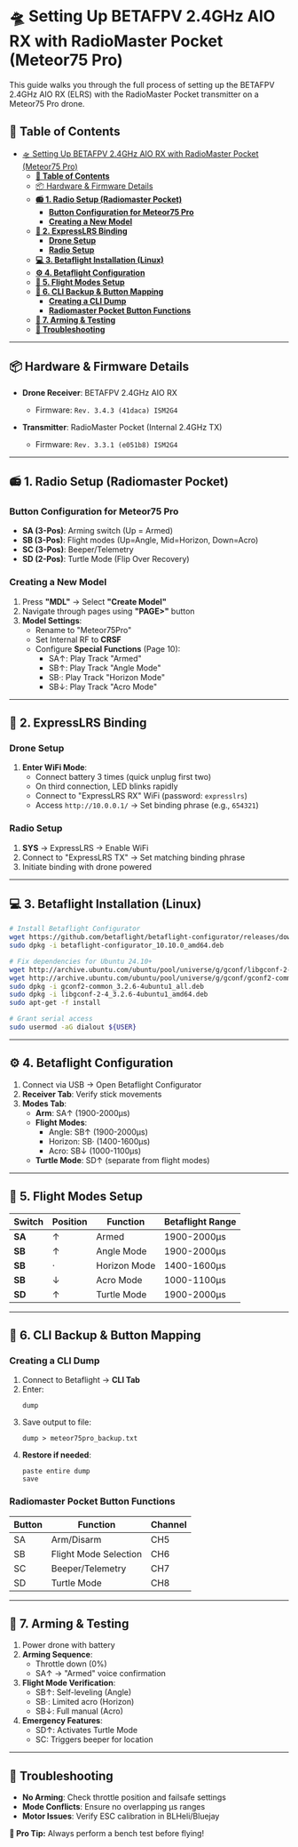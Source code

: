 # 🛸 Setting Up BETAFPV 2.4GHz AIO RX with RadioMaster Pocket (Meteor75 Pro)

This guide walks you through the full process of setting up the BETAFPV 2.4GHz AIO RX (ELRS) with the RadioMaster Pocket transmitter on a Meteor75 Pro drone.

## **📌 Table of Contents**  
- [🛸 Setting Up BETAFPV 2.4GHz AIO RX with RadioMaster Pocket (Meteor75 Pro)](#-setting-up-betafpv-24ghz-aio-rx-with-radiomaster-pocket-meteor75-pro)
  - [**📌 Table of Contents**](#-table-of-contents)
  - [📦 Hardware \& Firmware Details](#-hardware--firmware-details)
  - [**📻 1. Radio Setup (Radiomaster Pocket)**](#-1-radio-setup-radiomaster-pocket)
    - [**Button Configuration for Meteor75 Pro**](#button-configuration-for-meteor75-pro)
    - [**Creating a New Model**](#creating-a-new-model)
  - [**📡 2. ExpressLRS Binding**](#-2-expresslrs-binding)
    - [**Drone Setup**](#drone-setup)
    - [**Radio Setup**](#radio-setup)
  - [**💻 3. Betaflight Installation (Linux)**](#-3-betaflight-installation-linux)
  - [**⚙️ 4. Betaflight Configuration**](#️-4-betaflight-configuration)
  - [**🔄 5. Flight Modes Setup**](#-5-flight-modes-setup)
  - [**💾 6. CLI Backup \& Button Mapping**](#-6-cli-backup--button-mapping)
    - [**Creating a CLI Dump**](#creating-a-cli-dump)
    - [**Radiomaster Pocket Button Functions**](#radiomaster-pocket-button-functions)
  - [**🚁 7. Arming \& Testing**](#-7-arming--testing)
  - [**🔧 Troubleshooting**](#-troubleshooting)

---

## 📦 Hardware & Firmware Details

* **Drone Receiver**: BETAFPV 2.4GHz AIO RX

  * Firmware: `Rev. 3.4.3 (41daca) ISM2G4`

* **Transmitter**: RadioMaster Pocket (Internal 2.4GHz TX)

  * Firmware: `Rev. 3.3.1 (e051b8) ISM2G4`

---

## **📻 1. Radio Setup (Radiomaster Pocket)**  
### **Button Configuration for Meteor75 Pro**
- **SA (3-Pos)**: Arming switch (Up = Armed)
- **SB (3-Pos)**: Flight modes (Up=Angle, Mid=Horizon, Down=Acro)
- **SC (3-Pos)**: Beeper/Telemetry
- **SD (2-Pos)**: Turtle Mode (Flip Over Recovery)

### **Creating a New Model**
1. Press **"MDL"** → Select **"Create Model"**
2. Navigate through pages using **"PAGE>"** button
3. **Model Settings**:
   - Rename to "Meteor75Pro"
   - Set Internal RF to **CRSF**
   - Configure **Special Functions** (Page 10):
     - SA↑: Play Track "Armed"
     - SB↑: Play Track "Angle Mode"
     - SB·: Play Track "Horizon Mode"
     - SB↓: Play Track "Acro Mode"

---

## **📡 2. ExpressLRS Binding**  
### **Drone Setup**
1. **Enter WiFi Mode**:
   - Connect battery 3 times (quick unplug first two)
   - On third connection, LED blinks rapidly
   - Connect to "ExpressLRS RX" WiFi (password: `expresslrs`)
   - Access `http://10.0.0.1/` → Set binding phrase (e.g., `654321`)

### **Radio Setup**
1. **SYS** → ExpressLRS → Enable WiFi
2. Connect to "ExpressLRS TX" → Set matching binding phrase
3. Initiate binding with drone powered

---

## **💻 3. Betaflight Installation (Linux)**  
```sh
# Install Betaflight Configurator
wget https://github.com/betaflight/betaflight-configurator/releases/download/10.10.0/betaflight-configurator_10.10.0_amd64.deb
sudo dpkg -i betaflight-configurator_10.10.0_amd64.deb

# Fix dependencies for Ubuntu 24.10+
wget http://archive.ubuntu.com/ubuntu/pool/universe/g/gconf/libgconf-2-4_3.2.6-4ubuntu1_amd64.deb
wget http://archive.ubuntu.com/ubuntu/pool/universe/g/gconf/gconf2-common_3.2.6-4ubuntu1_all.deb
sudo dpkg -i gconf2-common_3.2.6-4ubuntu1_all.deb
sudo dpkg -i libgconf-2-4_3.2.6-4ubuntu1_amd64.deb
sudo apt-get -f install

# Grant serial access
sudo usermod -aG dialout ${USER}
```

---

## **⚙️ 4. Betaflight Configuration**  
1. Connect via USB → Open Betaflight Configurator
2. **Receiver Tab**: Verify stick movements
3. **Modes Tab**:
   - **Arm**: SA↑ (1900-2000µs)
   - **Flight Modes**:
     - Angle: SB↑ (1900-2000µs)
     - Horizon: SB· (1400-1600µs)
     - Acro: SB↓ (1000-1100µs)
   - **Turtle Mode**: SD↑ (separate from flight modes)

---

## **🔄 5. Flight Modes Setup**  
| **Switch** | **Position** | **Function** | **Betaflight Range** |
|------------|--------------|--------------|----------------------|
| **SA**     | ↑            | Armed        | 1900-2000µs          |
| **SB**     | ↑            | Angle Mode   | 1900-2000µs          |
| **SB**     | ·            | Horizon Mode | 1400-1600µs          |
| **SB**     | ↓            | Acro Mode    | 1000-1100µs          |
| **SD**     | ↑            | Turtle Mode  | 1900-2000µs          |

---

## **💾 6. CLI Backup & Button Mapping**  
### **Creating a CLI Dump**
1. Connect to Betaflight → **CLI Tab**
2. Enter:
   ```
   dump
   ```
3. Save output to file:
   ```
   dump > meteor75pro_backup.txt
   ```
4. **Restore if needed**:
   ```
   paste entire dump
   save
   ```

### **Radiomaster Pocket Button Functions**
| **Button** | **Function**          | **Channel** |
|------------|-----------------------|-------------|
| SA         | Arm/Disarm            | CH5         |
| SB         | Flight Mode Selection | CH6         |
| SC         | Beeper/Telemetry      | CH7         |
| SD         | Turtle Mode           | CH8         |

---

## **🚁 7. Arming & Testing**  
1. Power drone with battery
2. **Arming Sequence**:
   - Throttle down (0%)
   - SA↑ → "Armed" voice confirmation
3. **Flight Mode Verification**:
   - SB↑: Self-leveling (Angle)
   - SB·: Limited acro (Horizon)
   - SB↓: Full manual (Acro)
4. **Emergency Features**:
   - SD↑: Activates Turtle Mode
   - SC: Triggers beeper for location

---

## **🔧 Troubleshooting**  
- **No Arming**: Check throttle position and failsafe settings
- **Mode Conflicts**: Ensure no overlapping µs ranges
- **Motor Issues**: Verify ESC calibration in BLHeli/Bluejay

**📢 Pro Tip:** Always perform a bench test before flying!